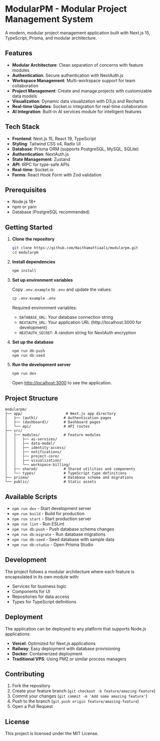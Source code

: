 # ModularPM - Modular Project Management System

A modern, modular project management application built with Next.js 15, TypeScript, Prisma, and modular architecture.

## Features

- **Modular Architecture**: Clean separation of concerns with feature modules
- **Authentication**: Secure authentication with NextAuth.js
- **Workspace Management**: Multi-workspace support for team collaboration
- **Project Management**: Create and manage projects with customizable data models
- **Visualization**: Dynamic data visualization with D3.js and Recharts
- **Real-time Updates**: Socket.io integration for real-time collaboration
- **AI Integration**: Built-in AI services module for intelligent features

## Tech Stack

- **Frontend**: Next.js 15, React 19, TypeScript
- **Styling**: Tailwind CSS v4, Radix UI
- **Database**: Prisma ORM (supports PostgreSQL, MySQL, SQLite)
- **Authentication**: NextAuth.js
- **State Management**: Zustand
- **API**: tRPC for type-safe APIs
- **Real-time**: Socket.io
- **Forms**: React Hook Form with Zod validation

## Prerequisites

- Node.js 18+ 
- npm or yarn
- Database (PostgreSQL recommended)

## Getting Started

1. **Clone the repository**
   ```bash
   git clone https://github.com/Haithamattiaali/modularpm.git
   cd modularpm
   ```

2. **Install dependencies**
   ```bash
   npm install
   ```

3. **Set up environment variables**
   
   Copy `.env.example` to `.env` and update the values:
   ```bash
   cp .env.example .env
   ```

   Required environment variables:
   - `DATABASE_URL`: Your database connection string
   - `NEXTAUTH_URL`: Your application URL (http://localhost:3000 for development)
   - `NEXTAUTH_SECRET`: A random string for NextAuth encryption

4. **Set up the database**
   ```bash
   npm run db:push
   npm run db:seed
   ```

5. **Run the development server**
   ```bash
   npm run dev
   ```

   Open [http://localhost:3000](http://localhost:3000) to see the application.

## Project Structure

```
modularpm/
├── app/                    # Next.js app directory
│   ├── (auth)/            # Authentication pages
│   ├── (dashboard)/       # Dashboard pages
│   └── api/               # API routes
├── src/
│   ├── modules/           # Feature modules
│   │   ├── ai-services/
│   │   ├── data-model/
│   │   ├── identity-access/
│   │   ├── notifications/
│   │   ├── project-core/
│   │   ├── visualization/
│   │   └── workspace-billing/
│   ├── shared/            # Shared utilities and components
│   └── types/             # TypeScript type definitions
├── prisma/                # Database schema and migrations
└── public/                # Static assets
```

## Available Scripts

- `npm run dev` - Start development server
- `npm run build` - Build for production
- `npm run start` - Start production server
- `npm run lint` - Run ESLint
- `npm run db:push` - Push database schema changes
- `npm run db:migrate` - Run database migrations
- `npm run db:seed` - Seed database with sample data
- `npm run db:studio` - Open Prisma Studio

## Development

The project follows a modular architecture where each feature is encapsulated in its own module with:
- Services for business logic
- Components for UI
- Repositories for data access
- Types for TypeScript definitions

## Deployment

The application can be deployed to any platform that supports Node.js applications:

- **Vercel**: Optimized for Next.js applications
- **Railway**: Easy deployment with database provisioning
- **Docker**: Containerized deployment
- **Traditional VPS**: Using PM2 or similar process managers

## Contributing

1. Fork the repository
2. Create your feature branch (`git checkout -b feature/amazing-feature`)
3. Commit your changes (`git commit -m 'Add some amazing feature'`)
4. Push to the branch (`git push origin feature/amazing-feature`)
5. Open a Pull Request

## License

This project is licensed under the MIT License.